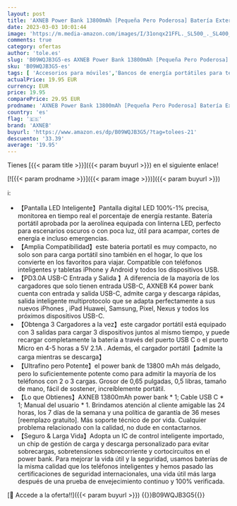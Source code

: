 ```yaml
---
layout: post
title: 'AXNEB Power Bank 13800mAh [Pequeña Pero Poderosa] Batería Externa USB C In & out 3A Cargador Portátil de Alta Velocidad con Linterna Batería Portátil para iPhone 14/13 Samsung Huawei Xiaomi etc.'
date: 2023-03-03 10:01:44
image: 'https://m.media-amazon.com/images/I/31onqx21FFL._SL500_._SL400_.jpg'
comments: true
category: ofertas
author: 'tole.es'
slug: 'B09WQJB3G5-es AXNEB Power Bank 13800mAh [Pequeña Pero Poderosa] Batería...'
sku: 'B09WQJB3G5-es'
tags: [ 'Accesorios para móviles','Bancos de energía portátiles para teléfonos móviles','Cargadores para móviles','Comunicación móvil y accesorios','Electrónica','axneb','iphone','🇪🇸', ]
actualPrice: 19.95 EUR
currency: EUR
price: 19.95
comparePrice: 29.95 EUR
prodname: 'AXNEB Power Bank 13800mAh [Pequeña Pero Poderosa] Batería Externa USB C In & out 3A Cargador Portátil de Alta Velocidad con Linterna Batería Portátil para iPhone 14/13 Samsung Huawei Xiaomi etc.'
country: 'es'
flag: '🇪🇸'
brand: 'AXNEB'
buyurl: 'https://www.amazon.es/dp/B09WQJB3G5/?tag=tolees-21'
descuento: '33.39'
average: '19.95'
---
```


Tienes [{{< param title >}}]({{< param buyurl >}}) en el siguiente enlace!

[![{{< param prodname >}}]({{< param image >}})]({{< param buyurl >}})

ℹ️:

- 【Pantalla LED Inteligente】Pantalla digital LED 100%-1% precisa, monitorea en tiempo real el porcentaje de energía restante. Batería portátil aprobada por la aerolínea equipada con linterna LED, perfecto para escenarios oscuros o con poca luz, útil para acampar, cortes de energía e incluso emergencias.
- 【Amplia Compatibilidad】este bateria portatil es muy compacto, no solo son para carga portátil sino también en el hogar, lo que los convierte en los favoritos para viajar. Compatible con teléfonos inteligentes y tabletas iPhone y Android y todos los dispositivos USB.
- 【PD3.0A USB-C Entrada y Salida 】A diferencia de la mayoría de los cargadores que solo tienen entrada USB-C, AXNEB K4 power bank cuenta con entrada y salida USB-C, admite carga y descarga rápidas, salida inteligente multiprotocolo que se adapta perfectamente a sus nuevos iPhones , iPad Huawei, Samsung, Pixel, Nexus y todos los próximos dispositivos USB-C.
- 【Obtenga 3 Cargadores a la vez】este cargador portátil está equipado con 3 salidas para cargar 3 dispositivos juntos al mismo tiempo, y puede recargar completamente la batería a través del puerto USB C o el puerto Micro en 4-5 horas a 5V 2.1A . Además, el cargador portátil【admite la carga mientras se descarga】
- 【Ultrafino pero Potente】el power bank de 13800 mAh más delgado, pero lo suficientemente potente como para admitir la mayoría de los teléfonos con 2 o 3 cargas. Grosor de 0,65 pulgadas, 0,5 libras, tamaño de mano, fácil de sostener, increíblemente portátil.
- 【Lo que Obtienes】AXNEB 13800mAh power bank * 1; Cable USB C * 1; Manual del usuario * 1. Brindamos atención al cliente amigable las 24 horas, los 7 días de la semana y una política de garantía de 36 meses [reemplazo gratuito]. Más soporte técnico de por vida. Cualquier problema relacionado con la calidad, no dude en contactarnos.
- 【Seguro & Larga Vida】Adopta un IC de control inteligente importado, un chip de gestión de carga y descarga personalizado para evitar sobrecargas, sobretensiones sobrecorriente y cortocircuitos en el power bank. Para mejorar la vida útil y la seguridad, usamos baterías de la misma calidad que los teléfonos inteligentes y hemos pasado las certificaciones de seguridad internacionales, una vida útil más larga después de una prueba de envejecimiento continuo y 100% verificada.

[🛒 Accede a la oferta!!]({{< param buyurl >}})
{{<world>}}B09WQJB3G5{{</world>}}
